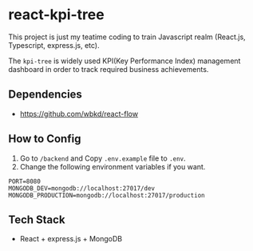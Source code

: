# react-kpi-tree

This project is just my teatime coding to train Javascript realm (React.js, Typescript, express.js, etc).

The `kpi-tree` is widely used KPI(Key Performance Index) management dashboard in order to track required business achievements.

## Dependencies
- https://github.com/wbkd/react-flow

## How to Config
1. Go to `/backend` and Copy `.env.example` file to `.env`.
2. Change the following environment variables if you want.

```
PORT=8080
MONGODB_DEV=mongodb://localhost:27017/dev
MONGODB_PRODUCTION=mongodb://localhost:27017/production
```

## Tech Stack
- React + express.js + MongoDB

